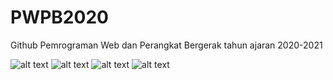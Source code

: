 # PWPB2020
Github Pemrograman Web dan Perangkat Bergerak tahun ajaran 2020-2021

![alt text](https://cdn4.iconfinder.com/data/icons/REALVISTA/mobile/png/400/android_platform.png)
![alt text](https://cdn.iconscout.com/icon/free/png-512/hacker-attack-hacking-cyber-crime-device-threat-virus-51646.png)
![alt text](https://th.bing.com/th/id/OIP.LEVgUxjaxZFzbGg692SPuwHaHa?w=181&h=181&c=7&o=5&dpr=1.5&pid=1.7)
![alt text](https://3.bp.blogspot.com/-oLZfwln_7TU/WMl-SFvv7VI/AAAAAAAAAQs/WaEZBEOKgyEBxs1C6DI3vbEW36tGPDybQCK4B/s1600/java-logo-png-300x300.png)
